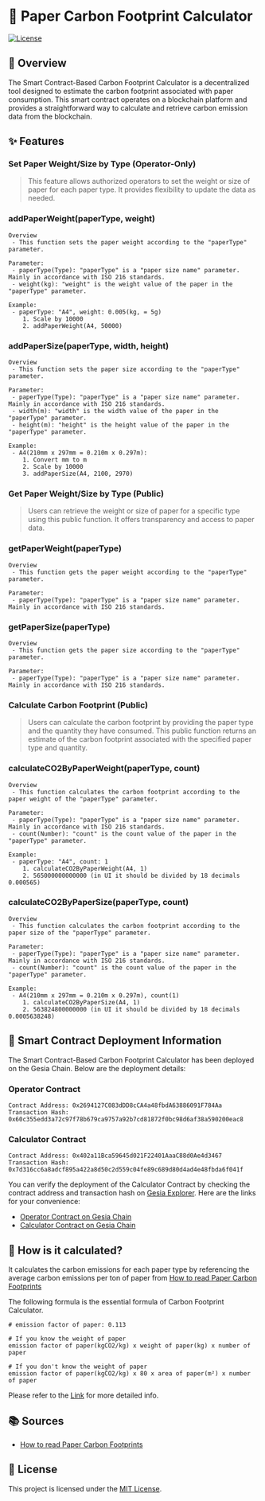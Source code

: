 # 🌳 Paper Carbon Footprint Calculator

[![License](https://img.shields.io/badge/License-MIT-blue.svg)](LICENSE)

## 📖 Overview
The Smart Contract-Based Carbon Footprint Calculator is a decentralized tool designed to estimate the carbon footprint associated with paper consumption. This smart contract operates on a blockchain platform and provides a straightforward way to calculate and retrieve carbon emission data from the blockchain.

## ✨ Features
### Set Paper Weight/Size by Type (Operator-Only)
> This feature allows authorized operators to set the weight or size of paper for each paper type. It provides flexibility to update the data as needed.

### addPaperWeight(paperType, weight)
```
Overview
 - This function sets the paper weight according to the "paperType" parameter.

Parameter:
 - paperType(Type): "paperType" is a "paper size name" parameter. Mainly in accordance with ISO 216 standards.
 - weight(kg): "weight" is the weight value of the paper in the "paperType" parameter.

Example:
 - paperType: "A4", weight: 0.005(kg, = 5g)
    1. Scale by 10000
    2. addPaperWeight(A4, 50000)
```

### addPaperSize(paperType, width, height)
```
Overview
 - This function sets the paper size according to the "paperType" parameter.

Parameter:
 - paperType(Type): "paperType" is a "paper size name" parameter. Mainly in accordance with ISO 216 standards.
 - width(m): "width" is the width value of the paper in the "paperType" parameter.
 - height(m): "height" is the height value of the paper in the "paperType" parameter.

Example:
 - A4(210mm x 297mm = 0.210m x 0.297m):
    1. Convert mm to m
    2. Scale by 10000
    3. addPaperSize(A4, 2100, 2970)
```

### Get Paper Weight/Size by Type (Public)
> Users can retrieve the weight or size of paper for a specific type using this public function. It offers transparency and access to paper data.

### getPaperWeight(paperType)
```
Overview
 - This function gets the paper weight according to the "paperType" parameter.

Parameter:
 - paperType(Type): "paperType" is a "paper size name" parameter. Mainly in accordance with ISO 216 standards.
```

### getPaperSize(paperType)
```
Overview
 - This function gets the paper size according to the "paperType" parameter.

Parameter:
 - paperType(Type): "paperType" is a "paper size name" parameter. Mainly in accordance with ISO 216 standards.
```

### Calculate Carbon Footprint (Public)
> Users can calculate the carbon footprint by providing the paper type and the quantity they have consumed. This public function returns an estimate of the carbon footprint associated with the specified paper type and quantity.

### calculateCO2ByPaperWeight(paperType, count)
```
Overview
 - This function calculates the carbon footprint according to the paper weight of the "paperType" parameter.
 
Parameter:
 - paperType(Type): "paperType" is a "paper size name" parameter. Mainly in accordance with ISO 216 standards.
 - count(Number): "count" is the count value of the paper in the "paperType" parameter.

Example:
 - paperType: "A4", count: 1
    1. calculateCO2ByPaperWeight(A4, 1)
    2. 565000000000000 (in UI it should be divided by 18 decimals 0.000565)
```

### calculateCO2ByPaperSize(paperType, count)
```
Overview
 - This function calculates the carbon footprint according to the paper size of the "paperType" parameter.

Parameter:
 - paperType(Type): "paperType" is a "paper size name" parameter. Mainly in accordance with ISO 216 standards.
 - count(Number): "count" is the count value of the paper in the "paperType" parameter.

Example:
 - A4(210mm x 297mm = 0.210m x 0.297m), count(1)
    1. calculateCO2ByPaperSize(A4, 1)
    2. 563824800000000 (in UI it should be divided by 18 decimals 0.0005638248)
```

## 🚀 Smart Contract Deployment Information
The Smart Contract-Based Carbon Footprint Calculator has been deployed on the Gesia Chain. Below are the deployment details:

### Operator Contract
```
Contract Address: 0x2694127C083dDD8cCA4a48fbdA63886091F784Aa
Transaction Hash: 0x60c355edd3a72c97f78b679ca9757a92b7cd81872f0bc98d6af38a590200eac8
```

### Calculator Contract
```
Contract Address: 0x402a11Bca59645d021F22401AaaC88d0Ae4d3467
Transaction Hash: 0x7d316cc6a8adcf895a422a8d50c2d559c04fe89c689d80d4ad4e48fbda6f041f
```

You can verify the deployment of the Calculator Contract by checking the contract address and transaction hash on [Gesia Explorer](https://explorer.gesia.io). Here are the links for your convenience:

- [Operator Contract on Gesia Chain](https://explorer.gesia.io/address/0x2694127C083dDD8cCA4a48fbdA63886091F784Aa)
- [Calculator Contract on Gesia Chain](https://explorer.gesia.io/address/0x402a11Bca59645d021F22401AaaC88d0Ae4d3467)

## 📝 How is it calculated?
It calculates the carbon emissions for each paper type by referencing the average carbon emissions per ton of paper from [How to read Paper Carbon Footprints](https://www.holmen.com/en/paper/sustainability/sustainability-stories/how-to-undrestand-carbon-footprints)

The following formula is the essential formula of Carbon Footprint Calculator.
``` plain
# emission factor of paper: 0.113

# If you know the weight of paper
emission factor of paper(kgCO2/kg) x weight of paper(kg) x number of paper

# If you don't know the weight of paper
emission factor of paper(kgCO2/kg) x 80 x area of paper(m²) x number of paper
```

Please refer to the [Link](https://docs.google.com/spreadsheets/d/1Ux_1j0GeKGeHm8ODT-M-Hr23sCayQYw70shNw2le0Bs/edit#gid=0) for more detailed info. 

## 📚 Sources
- [How to read Paper Carbon Footprints](https://www.holmen.com/en/paper/sustainability/sustainability-stories/how-to-undrestand-carbon-footprints)

## 📄 License
This project is licensed under the [MIT License](LICENSE).